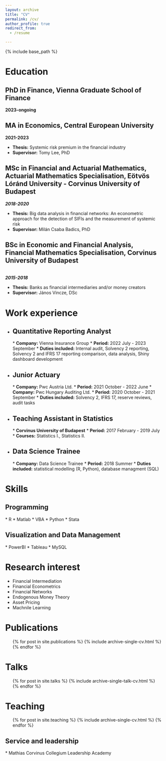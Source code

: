 ```yaml
---
layout: archive
title: "CV"
permalink: /cv/
author_profile: true
redirect_from:
  - /resume

---
```


{% include base_path %}

Education
======
<h2>PhD in Finance, Vienna Graduate School of Finance</h2>

<b>2023-ongoing</b>
<ul>

</ul>

<h2>MA in Economics, Central European University</h2>

<b>2021-2023</b>
<ul>
<li><b>Thesis:</b> Systemic risk premium in the financial industry</li>
<li><b>Supervisor:</b> Tomy Lee, PhD</li>
</ul>

<h2>MSc in Financial and Actuarial Mathematics, Actuarial Mathematics Specialisation, Eötvös Lóránd University - Corvinus University of Budapest</h2>
<b><i>2018-2020</i></b><br>
<ul>
<li><b>Thesis:</b> Big data analysis in financial networks: An econometric approach for the detection of SIFIs and the measurement of systemic risk</li>
<li><b>Supervisor:</b> Milán Csaba Badics, PhD</li>
</ul>
<h2>BSc in Economic and Financial Analysis, Financial Mathematics Specialisation, Corvinus University of Budapest</h2><br>
<b><i>2015-2018</i></b><br>
<ul>
<li><b>Thesis:</b> Banks as financial intermediaries and/or money creators</li>
<li><b>Supervisor:</b> János Vincze, DSc</li>
</ul>


Work experience
======
* <h2>Quantitative Reporting Analyst</h2>
  * <b>Company:</b> Vienna Insurance Group
  * <b>Period:</b> 2022 July - 2023 September
  * <b>Duties included:</b> Internal audit, Solvency 2 reporting, Solvency 2 and IFRS 17 reporting comparison, data analysis, Shiny dashboard development

* <h2>Junior Actuary</h2>
  * <b>Company:</b> Pwc Austria Ltd.
  * <b>Period:</b> 2021 October - 2022 June
  * <b>Company:</b> Pwc Hungary Auditing Ltd.
  * <b>Period:</b> 2020 October - 2021 September
  * <b>Duties included:</b> Solvency 2, IFRS 17, reserve reviews, audit tasks

* <h2>Teaching Assistant in Statistics</h2>
  * <b>Corvinus University of Budapest</b>
  * <b>Period:</b> 2017 February - 2019 July
  * <b>Courses:</b> Statistics I., Statistics II.  

* <h2>Data Science Trainee</h2>
  * <b>Company:</b> Data Science Trainee
  * <b>Period:</b> 2018 Summer
  * <b>Duties included:</b> statistical modelling (R, Python), database managment (SQL)

Skills
======
<h2>Programming</h2>
* R
* Matlab
* VBA
* Python
* Stata

<h2>Visualization and Data Management</h2>
* PowerBI
* Tableau
* MySQL

Research interest
======
* Financial Intermediation
* Financial Econometrics
* Financial Networks
* Endogenous Money Theory
* Asset Pricing
* Machnile Learning

<!--
# * Skill 2
#  * Sub-skill 2.1
#  * Sub-skill 2.2
#  * Sub-skill 2.3
#* Skill 3
-->

Publications
======
  <ul>{% for post in site.publications %}
    {% include archive-single-cv.html %}
  {% endfor %}</ul>
  
Talks
======
  <ul>{% for post in site.talks %}
    {% include archive-single-talk-cv.html %}
  {% endfor %}</ul>
  
Teaching
======
  <ul>{% for post in site.teaching %}
    {% include archive-single-cv.html %}
  {% endfor %}</ul>
  
<h2>Service and leadership</h2>
* Mathias Corvinus Collegium Leadership Academy

<!-- 
# ======
* Currently signed in to 43 different slack teams-->
